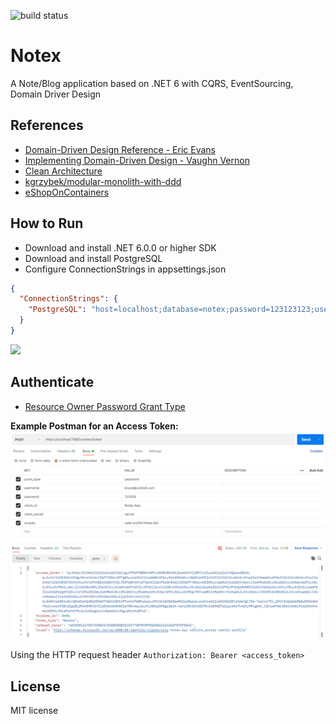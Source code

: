 ![build status](https://github.com/linwenda/SmartNote/actions/workflows/dotnet.yml/badge.svg)

# Notex
A Note/Blog application based on .NET 6 with CQRS, EventSourcing, Domain Driver Design

## References

- [Domain-Driven Design Reference - Eric Evans](https://www.domainlanguage.com/ddd/reference/)
- [Implementing Domain-Driven Design - Vaughn Vernon](https://github.com/VaughnVernon/IDDD_Samples)
- [Clean Architecture](https://blog.cleancoder.com/uncle-bob/2012/08/13/the-clean-architecture.html)
- [kgrzybek/modular-monolith-with-ddd](https://github.com/kgrzybek/modular-monolith-with-ddd)
- [eShopOnContainers](https://github.com/dotnet-architecture/eShopOnContainers)

## How to Run

- Download and install .NET 6.0.0 or higher SDK 
- Download and install PostgreSQL
- Configure ConnectionStrings in appsettings.json
```json
{
  "ConnectionStrings": {
    "PostgreSQL": "host=localhost;database=notex;password=123123123;username=test;"
  }
}
```
![](img/api.png)

## Authenticate

- [Resource Owner Password Grant Type](https://www.oauth.com/oauth2-servers/access-tokens/password-grant/)

**Example Postman for an Access Token:**
![](img/authenticate.png)

Using the HTTP request header `Authorization: Bearer <access_token>`

## License

MIT license